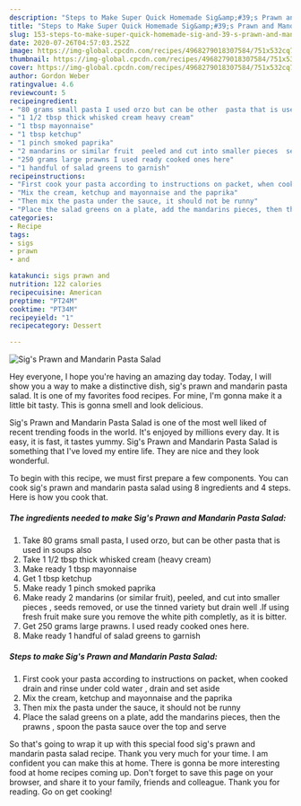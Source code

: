 ```yaml
---
description: "Steps to Make Super Quick Homemade Sig&amp;#39;s Prawn and Mandarin Pasta Salad"
title: "Steps to Make Super Quick Homemade Sig&amp;#39;s Prawn and Mandarin Pasta Salad"
slug: 153-steps-to-make-super-quick-homemade-sig-and-39-s-prawn-and-mandarin-pasta-salad
date: 2020-07-26T04:57:03.252Z
image: https://img-global.cpcdn.com/recipes/4968279018307584/751x532cq70/sigs-prawn-and-mandarin-pasta-salad-recipe-main-photo.jpg
thumbnail: https://img-global.cpcdn.com/recipes/4968279018307584/751x532cq70/sigs-prawn-and-mandarin-pasta-salad-recipe-main-photo.jpg
cover: https://img-global.cpcdn.com/recipes/4968279018307584/751x532cq70/sigs-prawn-and-mandarin-pasta-salad-recipe-main-photo.jpg
author: Gordon Weber
ratingvalue: 4.6
reviewcount: 5
recipeingredient:
- "80 grams small pasta I used orzo but can be other  pasta that is used in soups also"
- "1 1/2 tbsp thick whisked cream heavy cream"
- "1 tbsp mayonnaise"
- "1 tbsp ketchup"
- "1 pinch smoked paprika"
- "2 mandarins or similar fruit  peeled and cut into smaller pieces  seeds removed  or use the tinned variety but drain well If using fresh fruit make sure you remove the white pith completly as it is bitter"
- "250 grams large prawns I used ready cooked ones here"
- "1 handful of salad greens to garnish"
recipeinstructions:
- "First cook your pasta according to instructions on packet, when cooked drain and rinse under cold water , drain and set aside"
- "Mix the cream, ketchup and mayonnaise and the paprika"
- "Then mix the pasta under the sauce, it should not be runny"
- "Place the salad greens on a plate, add the mandarins pieces, then the prawns , spoon the pasta sauce over the top and serve"
categories:
- Recipe
tags:
- sigs
- prawn
- and

katakunci: sigs prawn and 
nutrition: 122 calories
recipecuisine: American
preptime: "PT24M"
cooktime: "PT34M"
recipeyield: "1"
recipecategory: Dessert

---
```



![Sig&#39;s Prawn and Mandarin Pasta Salad](https://img-global.cpcdn.com/recipes/4968279018307584/751x532cq70/sigs-prawn-and-mandarin-pasta-salad-recipe-main-photo.jpg)

Hey everyone, I hope you're having an amazing day today. Today, I will show you a way to make a distinctive dish, sig&#39;s prawn and mandarin pasta salad. It is one of my favorites food recipes. For mine, I'm gonna make it a little bit tasty. This is gonna smell and look delicious.



Sig&#39;s Prawn and Mandarin Pasta Salad is one of the most well liked of recent trending foods in the world. It's enjoyed by millions every day. It is easy, it is fast, it tastes yummy. Sig&#39;s Prawn and Mandarin Pasta Salad is something that I've loved my entire life. They are nice and they look wonderful.


To begin with this recipe, we must first prepare a few components. You can cook sig&#39;s prawn and mandarin pasta salad using 8 ingredients and 4 steps. Here is how you cook that.

<!--inarticleads1-->

##### The ingredients needed to make Sig&#39;s Prawn and Mandarin Pasta Salad:

1. Take 80 grams small pasta, I used orzo, but can be other  pasta that is used in soups also
1. Take 1 1/2 tbsp thick whisked cream (heavy cream)
1. Make ready 1 tbsp mayonnaise
1. Get 1 tbsp ketchup
1. Make ready 1 pinch smoked paprika
1. Make ready 2 mandarins (or similar fruit),  peeled, and cut into smaller pieces , seeds removed,  or use the tinned variety but drain well .If using fresh fruit make sure you remove the white pith completly, as it is bitter.
1. Get 250 grams large prawns. I used ready cooked ones here.
1. Make ready 1 handful of salad greens to garnish




<!--inarticleads2-->

##### Steps to make Sig&#39;s Prawn and Mandarin Pasta Salad:

1. First cook your pasta according to instructions on packet, when cooked drain and rinse under cold water , drain and set aside
1. Mix the cream, ketchup and mayonnaise and the paprika
1. Then mix the pasta under the sauce, it should not be runny
1. Place the salad greens on a plate, add the mandarins pieces, then the prawns , spoon the pasta sauce over the top and serve




So that's going to wrap it up with this special food sig&#39;s prawn and mandarin pasta salad recipe. Thank you very much for your time. I am confident you can make this at home. There is gonna be more interesting food at home recipes coming up. Don't forget to save this page on your browser, and share it to your family, friends and colleague. Thank you for reading. Go on get cooking!
